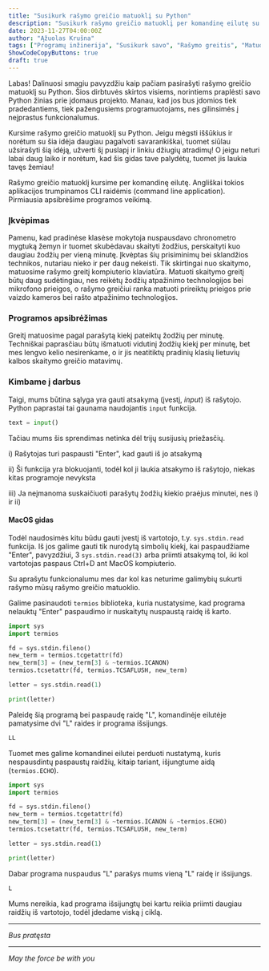 ```yaml
---
title: "Susikurk rašymo greičio matuoklį su Python"
description: "Susikurk rašymo greičio matuoklį per komandinę eilutę su Python"
date: 2023-11-27T04:00:00Z
author: "Ąžuolas Krušna"
tags: ["Programų inžinerija", "Susikurk savo", "Rašymo greitis", "Matuoklis", "Gidas", "Python", "Software", "Create your own", "Writing speed", "Speedometer", "Tutorial"]
ShowCodeCopyButtons: true
draft: true
---
```


Labas! Dalinuosi smagiu pavyzdžiu kaip pačiam pasirašyti rašymo greičio matuoklį su Python. Šios dirbtuvės skirtos visiems, norintiems praplėsti savo Python žinias prie įdomaus projekto. Manau, kad jos bus įdomios tiek pradedantiems, tiek pažengusiems programuotojams, nes gilinsimės į neįprastus funkcionalumus.

Kursime rašymo greičio matuoklį su Python. Jeigu mėgsti iššūkius ir norėtum su šia idėja daugiau pagalvoti savarankiškai, tuomet siūlau užsirašyti šią idėją, užverti šį puslapį ir linkiu džiugių atradimų! O jeigu neturi labai daug laiko ir norėtum, kad šis gidas tave palydėtų, tuomet jis laukia tavęs žemiau!

Rašymo greičio matuoklį kursime per komandinę eilutę. Angliškai tokios aplikacijos trumpinamos CLI raidėmis (command line application). Pirmiausia apsibrėšime programos veikimą. 

### Įkvėpimas

Pamenu, kad pradinėse klasėse mokytoja nuspausdavo chronometro mygtuką žemyn ir tuomet skubėdavau skaityti žodžius, perskaityti kuo daugiau žodžių per vieną minutę. Įkvėptas šių prisiminimų bei sklandžios technikos, nutariau nieko ir per daug nekeisti. Tik skirtingai nuo skaitymo, matuosime rašymo greitį kompiuterio klaviatūra. Matuoti skaitymo greitį būtų daug sudėtingiau, nes reikėtų žodžių atpažinimo technologijos bei mikrofono prieigos, o rašymo greičiui ranka matuoti prireiktų prieigos prie vaizdo kameros bei rašto atpažinimo technologijos.                                                                         

### Programos apsibrėžimas

Greitį matuosime pagal parašytą kiekį pateiktų žodžių per minutę. Techniškai paprasčiau būtų išmatuoti vidutinį žodžių kiekį per minutę, bet mes lengvo kelio nesirenkame, o ir jis neatitiktų pradinių klasių lietuvių kalbos skaitymo greičio matavimų.

### Kimbame į darbus

Taigi, mums būtina sąlyga yra gauti atsakymą (įvestį, _input_) iš rašytojo. Python paprastai tai gaunama naudojantis `input` funkcija.

```python
text = input()
```

Tačiau mums šis sprendimas netinka dėl trijų susijusių priežasčių.

i) Rašytojas turi paspausti "Enter", kad gauti iš jo atsakymą

ii) Ši funkcija yra blokuojanti, todėl kol ji laukia atsakymo iš rašytojo, niekas kitas programoje nevyksta

iii) Ja neįmanoma suskaičiuoti parašytų žodžių kiekio praėjus minutei, nes i) ir ii)

#### MacOS gidas

Todėl naudosimės kitu būdu gauti įvestį iš vartotojo, t.y. `sys.stdin.read` funkcija. Iš jos galime gauti tik nurodytą simbolių kiekį, kai paspaudžiame "Enter", pavyzdžiui, 3 `sys.stdin.read(3)` arba priimti atsakymą tol, iki kol vartotojas paspaus Ctrl+D ant MacOS kompiuterio.

Su aprašytu funkcionalumu mes dar kol kas neturime galimybių sukurti rašymo mūsų rašymo greičio matuoklio.

Galime pasinaudoti `termios` biblioteka, kuria nustatysime, kad programa nelauktų "Enter" paspaudimo ir nuskaitytų nuspaustą raidę iš karto.

```python
import sys
import termios

fd = sys.stdin.fileno()
new_term = termios.tcgetattr(fd)
new_term[3] = (new_term[3] & ~termios.ICANON)
termios.tcsetattr(fd, termios.TCSAFLUSH, new_term)

letter = sys.stdin.read(1)

print(letter)
```

Paleidę šią programą bei paspaudę raidę "L", komandinėje eilutėje pamatysime dvi "L" raides ir programa išsijungs.

```bash
LL
```

Tuomet mes galime komandinei eilutei perduoti nustatymą, kuris nespausdintų paspaustų raidžių, kitaip tariant, išjungtume aidą (`termios.ECHO`).

```python
import sys
import termios

fd = sys.stdin.fileno()
new_term = termios.tcgetattr(fd)
new_term[3] = (new_term[3] & ~termios.ICANON & ~termios.ECHO)
termios.tcsetattr(fd, termios.TCSAFLUSH, new_term)

letter = sys.stdin.read(1)

print(letter)
```

Dabar programa nuspaudus "L" parašys mums vieną "L" raidę ir išsijungs.

```bash
L
```

Mums nereikia, kad programa išsijungtų bei kartu reikia priimti daugiau raidžių iš vartotojo, todėl įdedame viską į ciklą.

***

_Bus pratęsta_

***

_May the force be with you_
